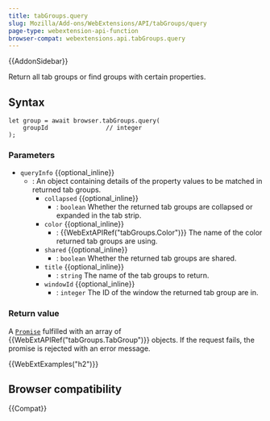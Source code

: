 ```yaml
---
title: tabGroups.query
slug: Mozilla/Add-ons/WebExtensions/API/tabGroups/query
page-type: webextension-api-function
browser-compat: webextensions.api.tabGroups.query
---
```


{{AddonSidebar}}

Return all tab groups or find groups with certain properties.

## Syntax

```js-nolint
let group = await browser.tabGroups.query(
    groupId                // integer
);
```

### Parameters

- `queryInfo` {{optional_inline}}
  - : An object containing details of the property values to be matched in returned tab groups.
    - `collapsed` {{optional_inline}}
      - : `boolean` Whether the returned tab groups are collapsed or expanded in the tab strip.
    - `color` {{optional_inline}}
      - : {{WebExtAPIRef("tabGroups.Color")}} The name of the color returned tab groups are using.
    - `shared` {{optional_inline}}
      - : `boolean` Whether the returned tab groups are shared.
    - `title` {{optional_inline}}
      - : `string` The name of the tab groups to return.
    - `windowId` {{optional_inline}}
      - : `integer` The ID of the window the returned tab group are in.

### Return value

A [`Promise`](/en-US/docs/Web/JavaScript/Reference/Global_Objects/Promise) fulfilled with an array of {{WebExtAPIRef("tabGroups.TabGroup")}} objects. If the request fails, the promise is rejected with an error message.

{{WebExtExamples("h2")}}

## Browser compatibility

{{Compat}}
